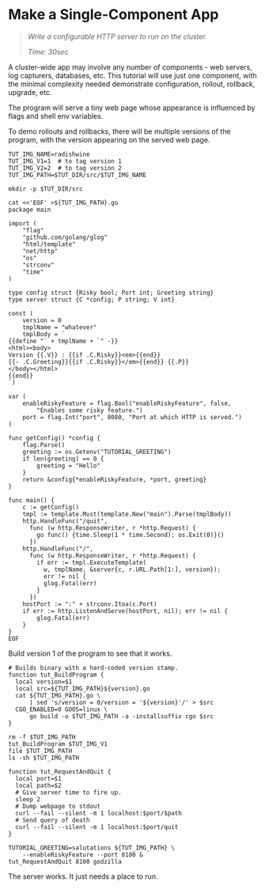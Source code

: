 # Make a Single-Component App

> _Write a configurable HTTP server
>  to run on the cluster._
>
> _Time: 30sec_

A cluster-wide app may involve any number of
components - web servers, log capturers, databases,
etc.  This tutorial will use just one component, with
the minimal complexity needed demonstrate
configuration, rollout, rollback, upgrade, etc.

The program will serve a tiny web page
whose appearance is influenced by flags and
shell env variables.

To demo rollouts and rollbacks, there will be
multiple versions of the program, with the
version appearing on the served web page.

<!-- @defineEnv @test @debug -->
```
TUT_IMG_NAME=radishwine
TUT_IMG_V1=1  # to tag version 1
TUT_IMG_V2=2  # to tag version 2
TUT_IMG_PATH=$TUT_DIR/src/$TUT_IMG_NAME
```

<!-- @mkSrcDir @test -->
```
mkdir -p $TUT_DIR/src
```

<!-- @makeWebServer @test -->
```
cat <<'EOF' >${TUT_IMG_PATH}.go
package main

import (
    "flag"
    "github.com/golang/glog"
    "html/template"
    "net/http"
    "os"
    "strconv"
    "time"
)

type config struct {Risky bool; Port int; Greeting string}
type server struct {C *config; P string; V int}

const (
    version = 0
    tmplName = "whatever"
    tmplBody = `
{{define "` + tmplName + `" -}}
<html><body>
Version {{.V}} : {{if .C.Risky}}<em>{{end}}
{{- .C.Greeting}}{{if .C.Risky}}</em>{{end}} {{.P}}
</body></html>
{{end}}
`)

var (
    enableRiskyFeature = flag.Bool("enableRiskyFeature", false,
        "Enables some risky feature.")
    port = flag.Int("port", 8080, "Port at which HTTP is served.")
)

func getConfig() *config {
    flag.Parse()
    greeting := os.Getenv("TUTORIAL_GREETING")
    if len(greeting) == 0 {
        greeting = "Hello"
    }
    return &config{*enableRiskyFeature, *port, greeting}
}

func main() {
    c := getConfig()
    tmpl := template.Must(template.New("main").Parse(tmplBody))
    http.HandleFunc("/quit",
      func (w http.ResponseWriter, r *http.Request) {
        go func() {time.Sleep(1 * time.Second); os.Exit(0)}()
      })
    http.HandleFunc("/",
      func (w http.ResponseWriter, r *http.Request) {
        if err := tmpl.ExecuteTemplate(
          w, tmplName, &server{c, r.URL.Path[1:], version});
          err != nil {
          glog.Fatal(err)
        }
      })
    hostPort := ":" + strconv.Itoa(c.Port)
    if err := http.ListenAndServe(hostPort, nil); err != nil {
        glog.Fatal(err)
    }
}
EOF
```

Build version 1 of the program to see that it works.

<!-- @funcToBuild @test -->
```
# Builds binary with a hard-coded version stamp.
function tut_BuildProgram {
  local version=$1
  local src=${TUT_IMG_PATH}${version}.go
  cat ${TUT_IMG_PATH}.go \
      | sed 's/version = 0/version = '${version}'/' > $src
  CGO_ENABLED=0 GOOS=linux \
      go build -o $TUT_IMG_PATH -a -installsuffix cgo $src
}
```

<!-- @buildAtV1 @test -->
```
rm -f $TUT_IMG_PATH
tut_BuildProgram $TUT_IMG_V1
file $TUT_IMG_PATH
ls -sh $TUT_IMG_PATH
```

<!-- @funcRunAndKill @test -->
```
function tut_RequestAndQuit {
  local port=$1
  local path=$2
  # Give server time to fire up.
  sleep 2
  # Dump webpage to stdout
  curl --fail --silent -m 1 localhost:$port/$path
  # Send query of death
  curl --fail --silent -m 1 localhost:$port/quit
}
```

<!-- @runAndKill @test @debug -->
```
TUTORIAL_GREETING=salutations ${TUT_IMG_PATH} \
    --enableRiskyFeature --port 8100 &
tut_RequestAndQuit 8100 godzilla
```

The server works.  It just needs a place to run.
